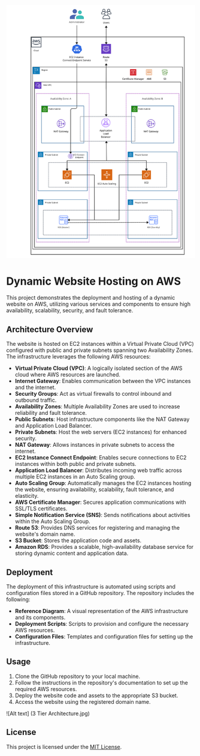 ![Alt text](3TierArchitecture.jpg)
----
# Dynamic Website Hosting on AWS

This project demonstrates the deployment and hosting of a dynamic website on AWS, utilizing various services and components to ensure high availability, scalability, security, and fault tolerance.

## Architecture Overview

The website is hosted on EC2 instances within a Virtual Private Cloud (VPC) configured with public and private subnets spanning two Availability Zones. The infrastructure leverages the following AWS resources:

- **Virtual Private Cloud (VPC)**: A logically isolated section of the AWS cloud where AWS resources are launched.
- **Internet Gateway**: Enables communication between the VPC instances and the internet.
- **Security Groups**: Act as virtual firewalls to control inbound and outbound traffic.
- **Availability Zones**: Multiple Availability Zones are used to increase reliability and fault tolerance.
- **Public Subnets**: Host infrastructure components like the NAT Gateway and Application Load Balancer.
- **Private Subnets**: Host the web servers (EC2 instances) for enhanced security.
- **NAT Gateway**: Allows instances in private subnets to access the internet.
- **EC2 Instance Connect Endpoint**: Enables secure connections to EC2 instances within both public and private subnets.
- **Application Load Balancer**: Distributes incoming web traffic across multiple EC2 instances in an Auto Scaling group.
- **Auto Scaling Group**: Automatically manages the EC2 instances hosting the website, ensuring availability, scalability, fault tolerance, and elasticity.
- **AWS Certificate Manager**: Secures application communications with SSL/TLS certificates.
- **Simple Notification Service (SNS)**: Sends notifications about activities within the Auto Scaling Group.
- **Route 53**: Provides DNS services for registering and managing the website's domain name.
- **S3 Bucket**: Stores the application code and assets.
- **Amazon RDS**: Provides a scalable, high-availability database service for storing dynamic content and application data.

## Deployment

The deployment of this infrastructure is automated using scripts and configuration files stored in a GitHub repository. The repository includes the following:

- **Reference Diagram**: A visual representation of the AWS infrastructure and its components.
- **Deployment Scripts**: Scripts to provision and configure the necessary AWS resources.
- **Configuration Files**: Templates and configuration files for setting up the infrastructure.

## Usage

1. Clone the GitHub repository to your local machine.
2. Follow the instructions in the repository's documentation to set up the required AWS resources.
3. Deploy the website code and assets to the appropriate S3 bucket.
4. Access the website using the registered domain name.


![Alt text] (3 Tier Architecture.jpg)


## License

This project is licensed under the [MIT License](LICENSE).
